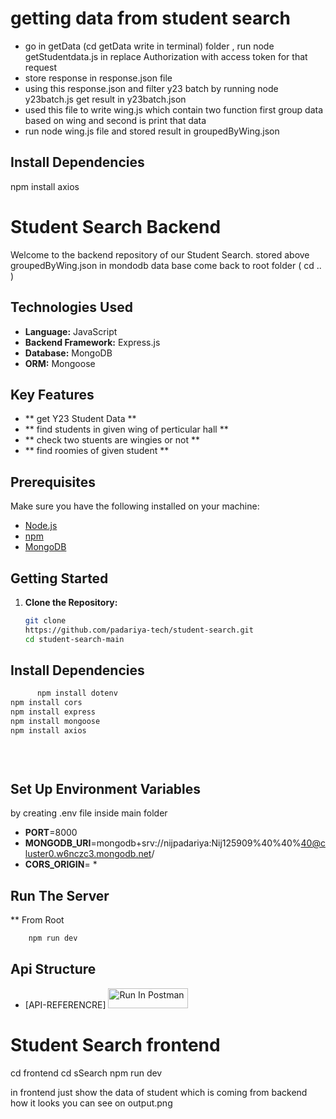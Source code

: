 # getting data from student search
 - go in getData (cd getData write in terminal) folder , run node getStudentdata.js in replace Authorization with access token for that request
 - store response in response.json file
 - using this response.json and filter y23 batch by running node y23batch.js get result in y23batch.json
 - used this file to write wing.js which contain two function first group data based on wing and second is print that data
 - run node wing.js file and stored result in groupedByWing.json 
 ## Install Dependencies 

      
npm install axios

 

# Student Search Backend

Welcome to the backend repository of our Student Search. 
stored above groupedByWing.json in mondodb data base 
come back to root folder ( cd .. )

## Technologies Used

- **Language:** JavaScript
- **Backend Framework:** Express.js
- **Database:** MongoDB
- **ORM:** Mongoose

## Key Features

- ** get Y23 Student Data **
- ** find students in given wing of perticular hall **
- ** check two stuents are wingies or not **
- ** find roomies of given student **
   

## Prerequisites

Make sure you have the following installed on your machine:

- [Node.js](https://nodejs.org/)
- [npm](https://www.npmjs.com/)
- [MongoDB](https://www.mongodb.com/)

## Getting Started

1. **Clone the Repository:**

   ```bash
   git clone 
   https://github.com/padariya-tech/student-search.git
   cd student-search-main
   
   ```


## Install Dependencies 
```bash
      npm install dotenv
npm install cors
npm install express
npm install mongoose
npm install axios

   
    
```
## Set Up Environment Variables
by creating .env file inside main folder
 
- **PORT**=8000
- **MONGODB_URI**=mongodb+srv://nijpadariya:Nij125909%40%40%40@cluster0.w6nczc3.mongodb.net/
- **CORS_ORIGIN**= *


## Run The Server
** From Root
```bash
    npm run dev
```
   

## Api Structure
-  [API-REFERENCRE]
[<img src="https://run.pstmn.io/button.svg" alt="Run In Postman" style="width: 128px; height: 32px;">](https://app.getpostman.com/run-collection/31978635-8e00d6d3-d6cd-4f24-91f2-90c64a36f925?action=collection%2Ffork&source=rip_markdown&collection-url=entityId%3D31978635-8e00d6d3-d6cd-4f24-91f2-90c64a36f925%26entityType%3Dcollection%26workspaceId%3Deec5af4f-82d1-4a9c-8946-373679c6b122)

# Student Search frontend

cd frontend 
cd sSearch 
npm run dev

in frontend just show the data of student which is coming from backend 
how it looks you can see on output.png